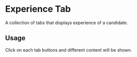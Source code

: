 # Experience Tab

A collection of tabs that displays experience of a candidate.

## Usage

Click on each tab buttons and different content will be shown.
